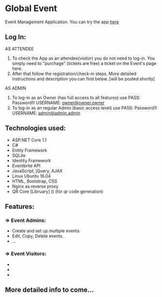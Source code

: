 # Global Event 
Event Management Application. You can try the app [here](http://ge.jackrus.us)

## Log In:

AS ATTENDEE

1. To check the App as an attendee(visitor) you do not need to log-in. You simply need to "purchage" (tickets are free) a ticket on the Event's page here.
2. After that follow the registration/check-in steps. More detailed instructions and description you can find below. [will be posted shortly] 

AS ADMIN

1. To log-in as an Owner (has full access to all features) use
PASS: Password1!
USERNAME: owner@owner.owner
2. To log-in as an regular Admin (basic access level) use
PASS: Password1!
USERNAME: admin@admin.admin

## Technologies used:

*   ASP.NET Core 1.1
*   C#
*   Entity Framework 
*	SQLite
*	Identity Framework
*   Eventbrite API
*   JavaScript, jQuery, AJAX
*   Linux Ubuntu 16.04
*   HTML, Bootstrap, CSS
*   Nginx as reverse proxy
*   QR Core [Libruary] () (for qr code generation) 



## Features:

### => Event Admins:
*   Create and set up multiple events.
*   Edit, Copy, Delete events.
*   ...

### => Event Visitors:
*   
*   
*   

## More detailed info to come...

